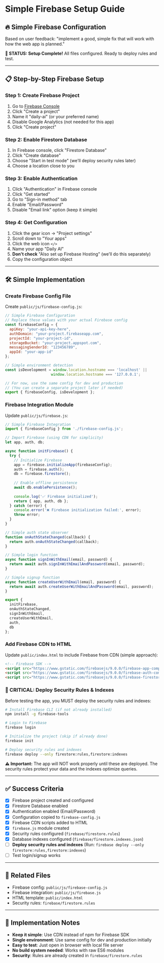 # Simple Firebase Setup Guide

## 🔥 **Simple Firebase Configuration**

Based on user feedback: "implement a good, simple fix that will work with how the web app is planned."

**🎉 STATUS: Setup Complete!** All files configured. Ready to deploy rules and test.

---

## 📋 **Step-by-Step Firebase Setup**

### **Step 1: Create Firebase Project**
1. Go to [Firebase Console](https://console.firebase.google.com)
2. Click "Create a project" 
3. Name it "daily-ai" (or your preferred name)
4. Disable Google Analytics (not needed for this app)
5. Click "Create project"

### **Step 2: Enable Firestore Database**
1. In Firebase console, click "Firestore Database"
2. Click "Create database"
3. Choose "Start in test mode" (we'll deploy security rules later)
4. Choose a location close to you

### **Step 3: Enable Authentication**
1. Click "Authentication" in Firebase console
2. Click "Get started"
3. Go to "Sign-in method" tab
4. Enable "Email/Password"
5. Disable "Email link" option (keep it simple)

### **Step 4: Get Configuration**
1. Click the gear icon → "Project settings"
2. Scroll down to "Your apps"
3. Click the web icon `</>`
4. Name your app "Daily AI"
5. **Don't check** "Also set up Firebase Hosting" (we'll do this separately)
6. Copy the configuration object

---

## 🛠️ **Simple Implementation**

### **Create Firebase Config File**

Create `public/js/firebase-config.js`:

```javascript
// Simple Firebase Configuration
// Replace these values with your actual Firebase config
const firebaseConfig = {
  apiKey: "your-api-key-here",
  authDomain: "your-project.firebaseapp.com",
  projectId: "your-project-id",
  storageBucket: "your-project.appspot.com",
  messagingSenderId: "123456789",
  appId: "your-app-id"
};

// Simple environment detection
const isDevelopment = window.location.hostname === 'localhost' || 
                     window.location.hostname === '127.0.0.1';

// For now, use the same config for dev and production
// (You can create a separate project later if needed)
export { firebaseConfig, isDevelopment };
```

### **Firebase Integration Module**

Update `public/js/firebase.js`:

```javascript
// Simple Firebase Integration
import { firebaseConfig } from './firebase-config.js';

// Import Firebase (using CDN for simplicity)
let app, auth, db;

async function initFirebase() {
  try {
    // Initialize Firebase
    app = firebase.initializeApp(firebaseConfig);
    auth = firebase.auth();
    db = firebase.firestore();
    
    // Enable offline persistence
    await db.enablePersistence();
    
    console.log('✅ Firebase initialized');
    return { app, auth, db };
  } catch (error) {
    console.error('❌ Firebase initialization failed:', error);
    throw error;
  }
}

// Simple auth state observer
function onAuthStateChanged(callback) {
  return auth.onAuthStateChanged(callback);
}

// Simple login function
async function signInWithEmail(email, password) {
  return await auth.signInWithEmailAndPassword(email, password);
}

// Simple signup function
async function createUserWithEmail(email, password) {
  return await auth.createUserWithEmailAndPassword(email, password);
}

export { 
  initFirebase, 
  onAuthStateChanged, 
  signInWithEmail, 
  createUserWithEmail,
  auth,
  db 
};
```

### **Add Firebase CDN to HTML**

Update `public/index.html` to include Firebase from CDN (simple approach):

```html
<!-- Firebase SDK -->
<script src="https://www.gstatic.com/firebasejs/9.0.0/firebase-app-compat.js"></script>
<script src="https://www.gstatic.com/firebasejs/9.0.0/firebase-auth-compat.js"></script>
<script src="https://www.gstatic.com/firebasejs/9.0.0/firebase-firestore-compat.js"></script>
```

### **🚨 CRITICAL: Deploy Security Rules & Indexes**

Before testing the app, you MUST deploy the security rules and indexes:

```bash
# Install Firebase CLI (if not already installed)
npm install -g firebase-tools

# Login to Firebase
firebase login

# Initialize the project (skip if already done)
firebase init

# Deploy security rules and indexes
firebase deploy --only firestore:rules,firestore:indexes
```

**⚠️ Important:** The app will NOT work properly until these are deployed. The security rules protect your data and the indexes optimize queries.

---

## ✅ **Success Criteria**

- [x] Firebase project created and configured
- [x] Firestore Database enabled  
- [x] Authentication enabled (Email/Password)
- [x] Configuration copied to `firebase-config.js`
- [x] Firebase CDN scripts added to HTML
- [x] `firebase.js` module created
- [x] Security rules configured (`firebase/firestore.rules`)
- [x] Database indexes configured (`firebase/firestore.indexes.json`)
- [ ] **Deploy security rules and indexes** (Run: `firebase deploy --only firestore:rules,firestore:indexes`)
- [ ] Test login/signup works

---

## 🔗 **Related Files**

- Firebase config: `public/js/firebase-config.js`
- Firebase integration: `public/js/firebase.js`
- HTML template: `public/index.html`
- Security rules: `firebase/firestore.rules`

---

## 📝 **Implementation Notes**

- **Keep it simple**: Use CDN instead of npm for Firebase SDK
- **Single environment**: Use same config for dev and production initially
- **Easy to test**: Just open in browser with local file server
- **No build system needed**: Works with raw ES6 modules
- **Security**: Rules are already created in `firebase/firestore.rules`